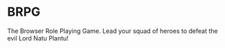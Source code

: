 # BRPG
The Browser Role Playing Game. Lead your squad of heroes to defeat the evil Lord Natu Plantu!
